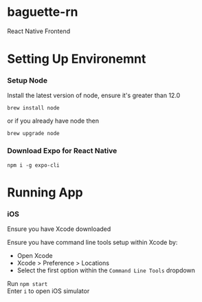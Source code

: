 # baguette-rn
React Native Frontend


# Setting Up Environemnt

### Setup Node

Install the latest version of node, ensure it's greater than 12.0

`brew install node` 

or if you already have node then

`brew upgrade node`


### Download Expo for React Native

`npm i -g expo-cli`


# Running App

### iOS 

Ensure you have Xcode downloaded 

Ensure you have command line tools setup within Xcode by:
- Open Xcode
- Xcode > Preference > Locations
- Select the first option within the `Command Line Tools` dropdown

Run `npm start` <br/>
Enter `i` to open iOS simulator

